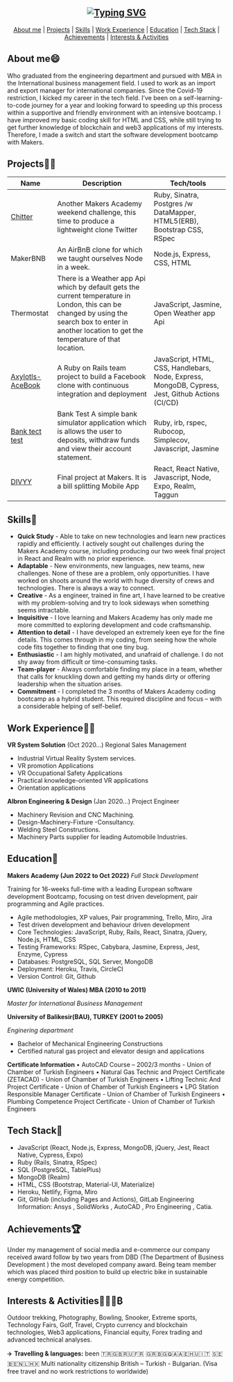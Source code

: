 <div align="center">

## [![Typing SVG](https://readme-typing-svg.demolab.com?font=Fira+Code&size=30&pause=1000&center=true&vCenter=true&width=435&lines=Nesho+RADEV)](https://git.io/typing-svg)

</div>

<div align="center">

[About me](#about-me) | [Projects](#projects) | [Skills](#skills) | [Work Experience](#work-experience) | [Education](#education) | [Tech Stack](#tech-stack) | [Achievements](#achievements) | [Interests & Activities](#achievements)
 
</div>

## **About me**😄

Who graduated from the engineering department and pursued with MBA in the International business management field. I used to work as an import and export manager for international companies. Since the Covid-19 restriction, I kicked my career in the tech field. I’ve been on a self-learning-to-code journey for a year and looking forward to speeding up this process within a supportive and friendly environment with an intensive bootcamp. I have improved my basic coding skill for HTML and CSS, while still trying to get further knowledge of blockchain and web3 applications of my interests. Therefore, I made a switch and start the software development bootcamp with Makers.

## **Projects**👨‍💻

| Name                         | Description       | Tech/tools        |
| ---------------------------- | ----------------- | ----------------- |
| [Chitter](https://github.com/RedPRO16/chitter-challenge)                      |  Another Makers Academy weekend challenge, this time to produce a lightweight clone Twitter    | Ruby, Sinatra, Postgres /w DataMapper, HTML5(ERB), Bootstrap CSS, RSpec |
| MakerBNB                     |  An AirBnB clone for which we taught ourselves Node in a week.     | Node.js, Express, CSS, HTML   |
| Thermostat                   |  There is a Weather app Api which by default gets the current temperature in London, this can be changed by using the search box to enter in another location to get the temperature of that location.     | JavaScript, Jasmine, Open Weather app Api  |
|[Axylotls-AceBook](https://github.com/RedPRO16/the-axylotls-acebook)                       |  A Ruby on Rails team project to build a Facebook clone with continuous integration and deployment| JavaScript, HTML, CSS, Handlebars, Node, Express, MongoDB, Cypress, Jest, Github Actions (CI/CD)|
| [Bank tect test](https://github.com/RedPRO16/bank_tech_Ruby)                       | Bank Test	A simple bank simulator application which is allows the user to deposits, withdraw funds and view their account statement.     | Ruby, irb, rspec, Rubocop, Simplecov, Javascript, Jasmine|
| [DIVYY](https://github.com/RedPRO16/divvy-app)                        | Final project at Makers. It is a bill splitting Mobile App     | React, React Native, Javascript, Node, Expo, Realm, Taggun|

## **Skills**👏
- **Quick Study** - Able to take on new technologies and learn new practices rapidly and efficiently. I actively sought out challenges during the Makers Academy course, including producing our two week final project in React and Realm with no prior experience.
- **Adaptable** - New environments, new languages, new teams, new challenges. None of these are a problem, only opportunities. I have worked on shoots around the world with huge diversity of crews and technologies. There is always a way to connect.
- **Creative** - As a engineer, trained in fine art, I have learned to be creative with my problem-solving and try to look sideways when something seems intractable.
- **Inquisitive** - I love learning and Makers Academy has only made me more committed to exploring development and code craftsmanship.
- **Attention to detail** - I have developed an extremely keen eye for the fine details. This comes through in my coding, from seeing how the whole code fits together to finding that one tiny bug.
- **Enthusiastic** - I am highly motivated, and unafraid of challenge. I do not shy away from difficult or time-consuming tasks.
- **Team-player** - Always comfortable finding my place in a team, whether that calls for knuckling down and getting my hands dirty or offering leadership when the situation arises.
- **Commitment** - I completed the 3 months of Makers Academy coding bootcamp as a hybrid student. This required discipline and focus – with a considerable helping of self-belief.


## **Work Experience**👨‍💼

**VR System Solution** (Oct 2020...)
Regional Sales Management
-	Industrial Virtual Reality System services.
-	VR promotion Applications
-	VR Occupational Safety Applications
-	Practical knowledge-oriented VR applications
-	Orientation applications

**Albron Engineering & Design** (Jan 2020...)
Project Engineer
- Machinery Revision and CNC Machining.
-	Design-Machinery-Fixture -Consultancy.
-	Welding Steel Constructions.
-	Machinery Parts supplier for leading Automobile Industries.

## **Education**📖
**Makers Academy (Jun 2022 to Oct 2022)**
*Full Stack Development*

Training for 16-weeks full-time with a leading European software development Bootcamp, focusing
on test driven development, pair programming and Agile practices.
- Agile methodologies, XP values, Pair programming, Trello, Miro, Jira
- Test driven development and behaviour driven development
- Core Technologies: JavaScript, Ruby, Rails, React, Sinatra, jQuery, Node.js, HTML, CSS
- Testing Frameworks: RSpec, Cabybara, Jasmine, Express, Jest, Enzyme, Cypress
- Databases: PostgreSQL, SQL Server, MongoDB
- Deployment: Heroku, Travis, CircleCI
- Version Control: Git, Github

**UWIC (University of Wales) MBA (2010 to 2011)**

*Master for International Business Management*

**University of Balikesir(BAU), TURKEY (2001 to 2005)**

*Enginering department*
- Bachelor of Mechanical Engineering Constructions
- Certified natural gas project and elevator design and applications

**Certificate Information**
•	AutoCAD Course – 2002/3 months - Union of Chamber of Turkish Engineers
•	Natural Gas Technic and Project Certificate (ZETACAD) - Union of Chamber of Turkish Engineers
•	Lifting Technic And Project Certificate - Union of Chamber of Turkish Engineers
•	LPG Station Responsible Manager Certificate - Union of Chamber of Turkish Engineers
•	Plumbing Competence Project Certificate - Union of Chamber of Turkish Engineers

## **Tech Stack**🤖
- JavaScript (React, Node.js, Express, MongoDB, jQuery, Jest, React Native, Cypress, Expo)
- Ruby (Rails, Sinatra, RSpec)
- SQL (PostgreSQL, TablePlus)
- MongoDB (Realm)
- HTML, CSS (Bootstrap, Material-UI, Materialize)
- Heroku, Netlify, Figma, Miro
- Git, GitHub (including Pages and Actions), GitLab
Engineering Information: Ansys , SolidWorks , AutoCAD , Pro Engineering , Catia.

## **Achievements**🏆
 Under my management of social media and e-commerce our company received award follow by two years from DBD (The Department of Business Development ) the most developed company award. Being team member which was  placed third position to build up electric bike in sustainable energy competition.

## **Interests & Activities**💖🏌️‍♂️₿
 Outdoor trekking, Photography, Bowling, Snooker, Extreme sports, Technology Fairs, Golf, Travel, Crypto currency and blockchain technologies, Web3 applications, Financial equity, Forex trading and advanced technical analyses.
 
 ✈️ **Travelling & languages:**  been 🇹🇷🇬🇧🇷🇺🇫🇷 🇬🇷🇧🇬🇶🇦🇦🇪🇭🇺🇮🇹 🇸🇪🇧🇪🇳🇱🇭🇰	Multi nationality citizenship British – Turkish - Bulgarian. (Visa free travel and no work restrictions to worldwide)

